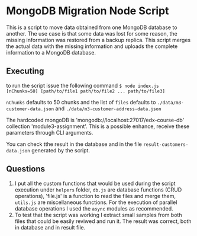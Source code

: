 # MongoDB Migration Node Script
This is a script to move data obtained from one MongoDB database to another. The use case is that some data was lost for some reason, the missing information was restored from a backup replica. This script merges the actual data with the missing information and uploads the complete information to a MongoDB database.

## Executing
to run the script issue the following command
`$ node index.js [nChunks=50] [path/to/file1 path/to/file2 ... path/to/file3]`

`nChunks` defaults to 50 chunks and the list of `files` defaults to `./data/m3-customer-data.json` and `./data/m3-customer-address-data.json`

The hardcoded mongoDB is 'mongodb://localhost:27017/edx-course-db' collection 'module3-assignment'. This is a possible enhance, receive these parameters through CLI arguments.

You can check tthe result in the database and in the file `result-customers-data.json` generated by the script.

## Questions
1. I put all the custom functions that would be used during the script execution under `helpers` folder, `db.js` are database functions (CRUD operations), 'file.js' is a function to read the files and merge them, `utils.js` are miscellaneous functions. For the execution of parallel database operations I used the `async` modules as recommended.
2. To test that the script was working I extract small samples from both files that could be easily reviwed and run it. The result was correct, both in database and in result file.
